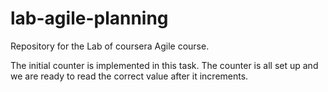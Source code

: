 # lab-agile-planning
Repository for the Lab of coursera Agile course.

The initial counter is implemented in this task. The counter is all set up and we are ready to read the correct value after it increments.
